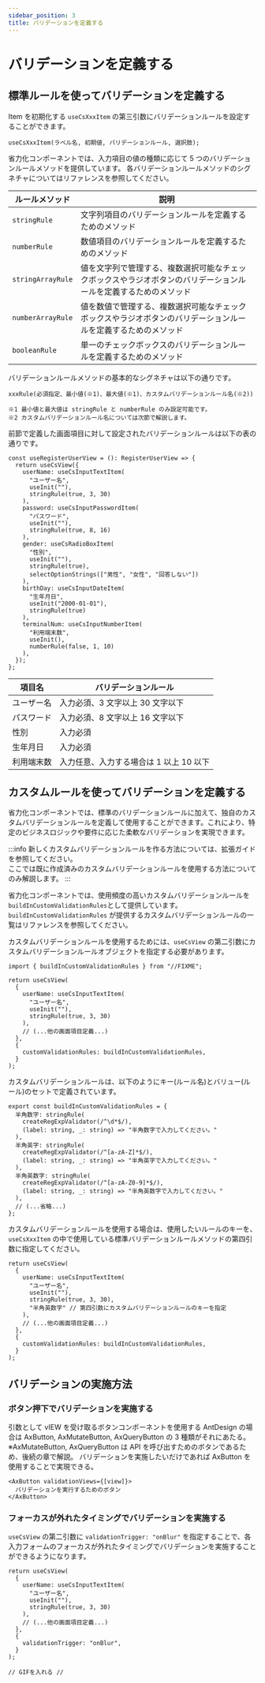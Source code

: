 ```yaml
---
sidebar_position: 3
title: バリデーションを定義する
---
```


# バリデーションを定義する

## 標準ルールを使ってバリデーションを定義する

Item を初期化する `useCsXxxItem` の第三引数にバリデーションルールを設定することができます。

```tsx
useCsXxxItem(ラベル名, 初期値, バリデーションルール, 選択肢);
```

省力化コンポーネントでは、入力項目の値の種類に応じて 5 つのバリデーションルールメソッドを提供しています。
各バリデーションルールメソッドのシグネチャについてはリファレンスを参照してください。

| ルールメソッド    | 説明                                                                                                             |
| ----------------- | ---------------------------------------------------------------------------------------------------------------- |
| `stringRule`      | 文字列項目のバリデーションルールを定義するためのメソッド                                                         |
| `numberRule`      | 数値項目のバリデーションルールを定義するためのメソッド                                                           |
| `stringArrayRule` | 値を文字列で管理する、複数選択可能なチェックボックスやラジオボタンのバリデーションルールを定義するためのメソッド |
| `numberArrayRule` | 値を数値で管理する、複数選択可能なチェックボックスやラジオボタンのバリデーションルールを定義するためのメソッド   |
| `booleanRule`     | 単一のチェックボックスのバリデーションルールを定義するためのメソッド                                             |

バリデーションルールメソッドの基本的なシグネチャは以下の通りです。

```tsx
xxxRule(必須指定、最小値(※1)、最大値(※1)、カスタムバリデーションルール名(※2))

※1 最小値と最大値は stringRule と numberRule のみ設定可能です。
※2 カスタムバリデーションルール名については次節で解説します。
```

前節で定義した画面項目に対して設定されたバリデーションルールは以下の表の通りです。

```tsx title="前節で定義した画面項目"
const useRegisterUserView = (): RegisterUserView => {
  return useCsView({
    userName: useCsInputTextItem(
      "ユーザー名",
      useInit(""),
      stringRule(true, 3, 30)
    ),
    password: useCsInputPasswordItem(
      "パスワード",
      useInit(""),
      stringRule(true, 8, 16)
    ),
    gender: useCsRadioBoxItem(
      "性別",
      useInit(""),
      stringRule(true),
      selectOptionStrings(["男性", "女性", "回答しない"])
    ),
    birthDay: useCsInputDateItem(
      "生年月日",
      useInit("2000-01-01"),
      stringRule(true)
    ),
    terminalNum: useCsInputNumberItem(
      "利用端末数",
      useInit(),
      numberRule(false, 1, 10)
    ),
  });
};
```

| 項目名     | バリデーションルール                    |
| ---------- | --------------------------------------- |
| ユーザー名 | 入力必須、3 文字以上 30 文字以下        |
| パスワード | 入力必須、8 文字以上 16 文字以下        |
| 性別       | 入力必須                                |
| 生年月日   | 入力必須                                |
| 利用端末数 | 入力任意、入力する場合は 1 以上 10 以下 |

## カスタムルールを使ってバリデーションを定義する

省力化コンポーネントでは、標準のバリデーションルールに加えて、独自のカスタムバリデーションルールを定義して使用することができます。これにより、特定のビジネスロジックや要件に応じた柔軟なバリデーションを実現できます。

:::info
新しくカスタムバリデーションルールを作る方法については、拡張ガイドを参照してください。  
ここでは既に作成済みのカスタムバリデーションルールを使用する方法についてのみ解説します。
:::

省力化コンポーネントでは、使用頻度の高いカスタムバリデーションルールを`buildInCustomValidationRules`として提供しています。`buildInCustomValidationRules` が提供するカスタムバリデーションルールの一覧はリファレンスを参照してください。

カスタムバリデーションルールを使用するためには、`useCsView` の第二引数にカスタムバリデーションルールオブジェクトを指定する必要があります。

```tsx
import { buildInCustomValidationRules } from "//FIXME";

return useCsView(
  {
    userName: useCsInputTextItem(
      "ユーザー名",
      useInit(""),
      stringRule(true, 3, 30)
    ),
    // (...他の画面項目定義...)
  },
  {
    customValidationRules: buildInCustomValidationRules,
  }
);
```

カスタムバリデーションルールは、以下のようにキー(ルール名)とバリュー(ルール)のセットで定義されています。

```tsx
export const buildInCustomValidationRules = {
  半角数字: stringRule(
    createRegExpValidator(/^\d*$/),
    (label: string, _: string) => "半角数字で入力してください。"
  ),
  半角英字: stringRule(
    createRegExpValidator(/^[a-zA-Z]*$/),
    (label: string, _: string) => "半角英字で入力してください。"
  ),
  半角英数字: stringRule(
    createRegExpValidator(/^[a-zA-Z0-9]*$/),
    (label: string, _: string) => "半角英数字で入力してください。"
  ),
  // (...省略...)
};
```

カスタムバリデーションルールを使用する場合は、使用したいルールのキーを、`useCsXxxItem` の中で使用している標準バリデーションルールメソッドの第四引数に指定してください。

```tsx
return useCsView(
  {
    userName: useCsInputTextItem(
      "ユーザー名",
      useInit(""),
      stringRule(true, 3, 30),
      "半角英数字" // 第四引数にカスタムバリデーションルールのキーを指定
    ),
    // (...他の画面項目定義...)
  },
  {
    customValidationRules: buildInCustomValidationRules,
  }
);
```

## バリデーションの実施方法

### ボタン押下でバリデーションを実施する

引数として vIEW を受け取るボタンコンポーネントを使用する
AntDesign の場合は AxButton, AxMutateButton, AxQueryButton の 3 種類がそれにあたる。
※AxMutateButton, AxQueryButton は API を呼び出すためのボタンであるため、後続の章で解説。
バリデーションを実施したいだけであれば AxButton を使用することで実現できる。

```tsx
<AxButton validationViews={[view]}>
  バリデーションを実行するためのボタン
</AxButton>
```

### フォーカスが外れたタイミングでバリデーションを実施する

`useCsView` の第二引数に `validationTrigger: "onBlur"` を指定することで、各入力フォームのフォーカスが外れたタイミングでバリデーションを実施することができるようになります。

```tsx
return useCsView(
  {
    userName: useCsInputTextItem(
      "ユーザー名",
      useInit(""),
      stringRule(true, 3, 30)
    ),
    // (...他の画面項目定義...)
  },
  {
    validationTrigger: "onBlur",
  }
);

// GIFを入れる //
```
